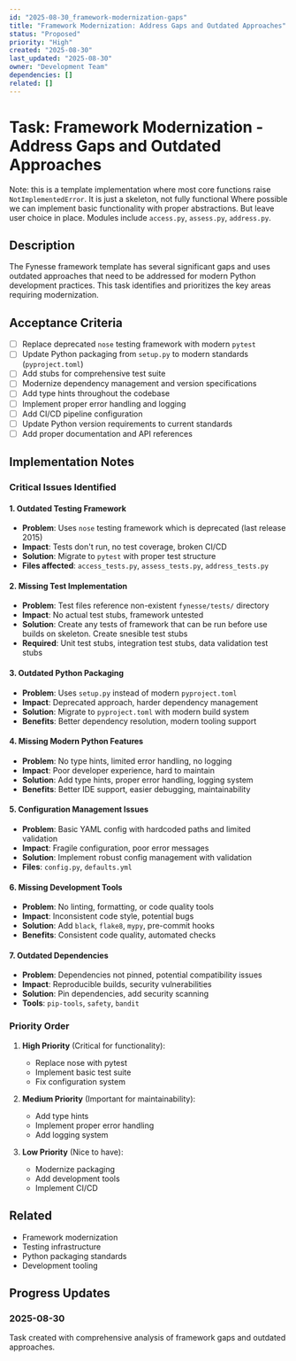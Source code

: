 ```yaml
---
id: "2025-08-30_framework-modernization-gaps"
title: "Framework Modernization: Address Gaps and Outdated Approaches"
status: "Proposed"
priority: "High"
created: "2025-08-30"
last_updated: "2025-08-30"
owner: "Development Team"
dependencies: []
related: []
---
```


# Task: Framework Modernization - Address Gaps and Outdated Approaches

Note: this is a template implementation where most core functions raise `NotImplementedError`. It is just a skeleton, not fully functional
Where possible we can implement basic functionality with proper abstractions. But leave user choice in place. Modules include `access.py`, `assess.py`, `address.py`. 

## Description

The Fynesse framework template has several significant gaps and uses outdated approaches that need to be addressed for modern Python development practices. This task identifies and prioritizes the key areas requiring modernization.

## Acceptance Criteria

- [ ] Replace deprecated `nose` testing framework with modern `pytest`
- [ ] Update Python packaging from `setup.py` to modern standards (`pyproject.toml`)
- [ ] Add stubs for comprehensive test suite
- [ ] Modernize dependency management and version specifications
- [ ] Add type hints throughout the codebase
- [ ] Implement proper error handling and logging
- [ ] Add CI/CD pipeline configuration
- [ ] Update Python version requirements to current standards
- [ ] Add proper documentation and API references

## Implementation Notes

### Critical Issues Identified

#### 1. **Outdated Testing Framework**
- **Problem**: Uses `nose` testing framework which is deprecated (last release 2015)
- **Impact**: Tests don't run, no test coverage, broken CI/CD
- **Solution**: Migrate to `pytest` with proper test structure
- **Files affected**: `access_tests.py`, `assess_tests.py`, `address_tests.py`

#### 2. **Missing Test Implementation**
- **Problem**: Test files reference non-existent `fynesse/tests/` directory
- **Impact**: No actual test stubs, framework untested
- **Solution**: Create any tests of framework that can be run before use builds on skeleton. Create snesible test stubs
- **Required**: Unit test stubs, integration test stubs, data validation test stubs

#### 3. **Outdated Python Packaging**
- **Problem**: Uses `setup.py` instead of modern `pyproject.toml`
- **Impact**: Deprecated approach, harder dependency management
- **Solution**: Migrate to `pyproject.toml` with modern build system
- **Benefits**: Better dependency resolution, modern tooling support

#### 4. **Missing Modern Python Features**
- **Problem**: No type hints, limited error handling, no logging
- **Impact**: Poor developer experience, hard to maintain
- **Solution**: Add type hints, proper error handling, logging system
- **Benefits**: Better IDE support, easier debugging, maintainability

#### 5. **Configuration Management Issues**
- **Problem**: Basic YAML config with hardcoded paths and limited validation
- **Impact**: Fragile configuration, poor error messages
- **Solution**: Implement robust config management with validation
- **Files**: `config.py`, `defaults.yml`

#### 6. **Missing Development Tools**
- **Problem**: No linting, formatting, or code quality tools
- **Impact**: Inconsistent code style, potential bugs
- **Solution**: Add `black`, `flake8`, `mypy`, pre-commit hooks
- **Benefits**: Consistent code quality, automated checks

#### 7. **Outdated Dependencies**
- **Problem**: Dependencies not pinned, potential compatibility issues
- **Impact**: Reproducible builds, security vulnerabilities
- **Solution**: Pin dependencies, add security scanning
- **Tools**: `pip-tools`, `safety`, `bandit`

### Priority Order

1. **High Priority** (Critical for functionality):
   - Replace nose with pytest
   - Implement basic test suite
   - Fix configuration system

2. **Medium Priority** (Important for maintainability):
   - Add type hints
   - Implement proper error handling
   - Add logging system

3. **Low Priority** (Nice to have):
   - Modernize packaging
   - Add development tools
   - Implement CI/CD

## Related

- Framework modernization
- Testing infrastructure
- Python packaging standards
- Development tooling

## Progress Updates

### 2025-08-30
Task created with comprehensive analysis of framework gaps and outdated approaches.
